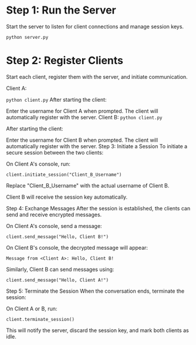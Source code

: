 # Step 1: Run the Server
Start the server to listen for client connections and manage session keys.


`python server.py`
# Step 2: Register Clients
Start each client, register them with the server, and initiate communication.

Client A:

`python client.py`
After starting the client:

Enter the username for Client A when prompted.
The client will automatically register with the server.
Client B:
`
python client.py
`


After starting the client:

Enter the username for Client B when prompted.
The client will automatically register with the server.
Step 3: Initiate a Session
To initiate a secure session between the two clients:

On Client A's console, run:


`client.initiate_session("Client_B_Username")`

Replace "Client_B_Username" with the actual username of Client B.

Client B will receive the session key automatically.

Step 4: Exchange Messages
After the session is established, the clients can send and receive encrypted messages.

On Client A's console, send a message:


`client.send_message("Hello, Client B!")`

On Client B's console, the decrypted message will appear:


`Message from <Client A>: Hello, Client B!`

Similarly, Client B can send messages using:


`client.send_message("Hello, Client A!")`

Step 5: Terminate the Session
When the conversation ends, terminate the session:

On Client A or B, run:

`client.terminate_session()`

This will notify the server, discard the session key, and mark both clients as idle.

